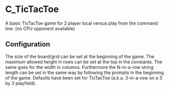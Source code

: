 # C_TicTacToe
A basic TicTacToe game for 2 player local versus play from the command line. (no CPU opponent available)
## Configuration
The size of the board/grid can be set at the beginning of the game.
The maximum allowed height in rows can be set at the top in the constants. The same goes for the width in columns.
Furthermore the N-in-a-row string length can be set in the same way by following the prompts in the beginning of the game.
Defaults have been set for TicTacToe (a.k.a. 3-in-a-row on a 3 by 3 playfield).

